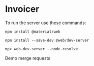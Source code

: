 # Invoicer

To run the server use these commands:

`npm install @material/web`

`npm install --save-dev @web/dev-server`

`npx web-dev-server --node-resolve`

Demo merge requests
